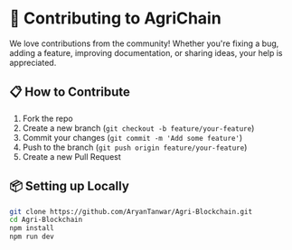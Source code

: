 # 🤝 Contributing to AgriChain

We love contributions from the community! Whether you're fixing a bug, adding a feature, improving documentation, or sharing ideas, your help is appreciated.

## 📋 How to Contribute

1. Fork the repo
2. Create a new branch (`git checkout -b feature/your-feature`)
3. Commit your changes (`git commit -m 'Add some feature'`)
4. Push to the branch (`git push origin feature/your-feature`)
5. Create a new Pull Request

## 📦 Setting up Locally

```bash
git clone https://github.com/AryanTanwar/Agri-Blockchain.git
cd Agri-Blockchain
npm install
npm run dev
